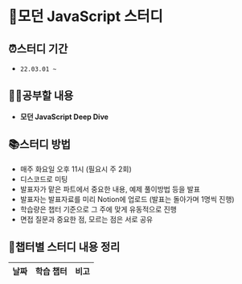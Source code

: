 # 📂모던 JavaScript 스터디

## ⏰스터디 기간

-   `22.03.01 ~ `

## ✍🏻공부할 내용

-   **모던 JavaScript Deep Dive**

## 📚스터디 방법

-   매주 화요일 오후 11시 (필요시 주 2회)
-   디스코드로 미팅
-   발표자가 맡은 파트에서 중요한 내용, 예제 풀이방법 등을 발표
-   발표자는 발표자료를 미리 Notion에 업로드 (발표는 돌아가며 1명씩 진행)
-   학습량은 챕터 기준으로 그 주에 맞게 유동적으로 진행
-   면접 질문과 중요한 점, 모르는 점은 서로 공유

## 📝챕터별 스터디 내용 정리

| 날짜 | 학습 챕터 | 비고 |
| ---- | --------- | ---- |

